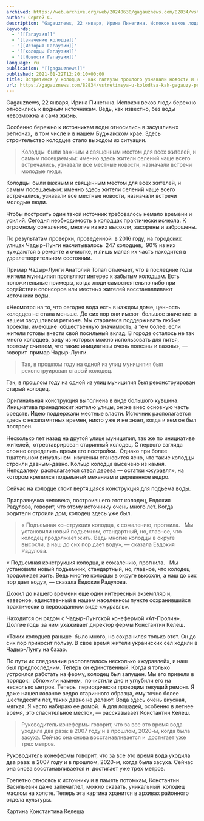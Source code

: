 ```yaml
---
archived: https://web.archive.org/web/20240630/gagauznews.com/82834/vstretimsya-u-kolodtsa-kak-gagauzy-proshlogo-uznavali-novosti-i-naznachali-svidaniya.html
author: Сергей С.
description: "Gagauznews, 22 января, Ирина Пинегина. Испокон веков люди бережно относились к водным источникам. Ведь, как известно, без воды невозможна и сама жизнь. Особенно бережно к источникам воды от­носились в засушливых регионах,  в том числе и в нашем Буджакском крае. Здесь строительство колодцев стало выходом из ситуации. Колодцы  были важным и священным местом для всех жителей, и самым посещаемым: именно здесь жители селений чаще всего встречались, узнавали все местные новости, назначали встречи молодые люди. Чтобы построить один такой источник требовалось немало времени и усилий. Сегодня необходимость в колодцах практически исчезла. К огромному сожалению, многие из них высохли, засорены и заброшены. По […]"
keywords:
  - "[[Гагаузия]]"
  - "[[значение колодца]]"
  - "[[История Гагаузии]]"
  - "[[колодцы Гагаузии]]"
  - "[[Новости Гагаузии]]"
language: ru
publication: "[[gagauznews]]"
published: 2021-01-22T12:20:10+00:00
title: Встретимся у колодца - как гагаузы прошлого узнавали новости и назначали свидания
url: https://gagauznews.com/82834/vstretimsya-u-kolodtsa-kak-gagauzy-proshlogo-uznavali-novosti-i-naznachali-svidaniya.html
---
```


Gagauznews, 22 января, Ирина Пинегина. Испокон веков люди бережно относились к водным источникам. Ведь, как известно, без воды невозможна и сама жизнь.

Особенно бережно к источникам воды от­носились в засушливых регионах,  в том числе и в нашем Буджакском крае. Здесь строительство колодцев стало выходом из ситуации.

> Колодцы  были важным и священным местом для всех жителей, и самым посещаемым: именно здесь жители селений чаще всего встречались, узнавали все местные новости, назначали встречи молодые люди.

Колодцы  были важным и священным местом для всех жителей, и самым посещаемым: именно здесь жители селений чаще всего встречались, узнавали все местные новости, назначали встречи молодые люди.



Чтобы построить один такой источник требовалось немало времени и усилий. Сегодня необходимость в колодцах практически исчезла. К огромному сожалению, многие из них высохли, засорены и заброшены.

По результатам проверки, проведенной  в 2016 году, на городских улицах Чадыр-Лунги насчитывалось  247 колодцев,  90% из них нуждаются в ремонте и очистке, и лишь малая их часть находится в удовлетворительном состоянии.

Примар Чадыр-Лунги Анатолий Топал отмечает, что в последние годы жители муниципия проявляют интерес к забытым колодцам. Есть положительные примеры, когда люди самостоятельно либо при содействии спонсоров или местных жителей восстанавливают источники воды.

«Несмотря на то, что сегодня вода есть в каждом доме, ценность колодцев не стала меньше. До сих пор они имеют  большое значение  в нашем засушливом регионе. Мы стараемся поддерживать любые проекты, имеющие  общественную значимость, а тем более, если жители готовы внести свой посильный вклад. В городе осталось не так много колодцев, воду из которых можно использовать для питья, поэтому считаем, что такие инициативы очень полезны и важны», — говорит  примар Чадыр-Лунги.

> Так, в прошлом году на одной из улиц муниципия был реконструирован старый колодец.

Так, в прошлом году на одной из улиц муниципия был реконструирован старый колодец.



Оригинальная конструкция выполнена в виде большого кувшина. Инициатива принадлежит жителю улицы, он же внес основную часть средств. Идею поддержали местные власти. Источник располагается здесь с неза­памятных времен, никто уже и не знает, когда и кем он был построен.

Несколько лет назад на другой улице муниципия, так же по инициативе жителей,  отреставрирован старинный колодец. С первого взгляда сложно определить время его постройки.  Однако при более тщательном визуальном  изучении становится ясно, что такие колодцы строили давным-давно. Кольцо колодца высечено из камня. Неподалеку  располагается ствол дерева — остатки «журавля», на котором крепился подъемный механизм и деревянное ведро.

Сейчас на колодце стоит вертящаяся конструкция для подъема воды.

Праправнучка человека, построившего этот колодец, Евдокия Радулова, говорит, что этому источнику очень много лет. Когда родители строили дом, колодец здесь уже был.

> « Подъемная конструкция колодца, к сожалению, прогнила.   Мы установили новый подъемник, стандартный, но, главное, что колодец продолжает жить. Ведь мно­гие колодцы в округе высохли, а наш до сих пор дает воду», — сказала Евдокия Радулова.

« Подъемная конструкция колодца, к сожалению, прогнила.   Мы установили новый подъемник, стандартный, но, главное, что колодец продолжает жить. Ведь мно­гие колодцы в округе высохли, а наш до сих пор дает воду», — сказала Евдокия Радулова.



Дожил до нашего времени еще один интересный экземпляр и, наверное, единственный в нашем населенном пункте сохранившийся практически в первозданном виде «журавль».

Находится он рядом с Чадыр-Лунгской конефермой «Ат-Пролин». Долгие годы за ним ухаживает директор фермы Константин Келеш.

«Таких колодцев раньше  было много, но сохранился только этот. Он до сих пор приносит пользу. В свое время жители украинских сел ходили в Чадыр-Лунгу на базар.

По пути их следования располагалось несколько «журавлей», и наш был предпоследним. Теперь он единственный. Когда я только устроился работать на ферму, колодец был запущен. Мы его привели в порядок:  обложили камнем,  почистили дно и углубили его на несколько метров. Теперь  периодически проводим текущий ремонт. Я даже нашел кованое ведро старинного образца, ему точно более шестидесяти лет, таких давно не делают. Вода здесь очень вкусная, мягкая. Я часто набираю ее домой.  А для лошадей, особенно в летнее время, это спасительное место», — рассказывает Константин Келеш.

> Руководитель конефермы говорит, что за все это время вода уходила два раза: в 2007 году и в прошлом, 2020-м, когда была засуха. Сейчас она снова восстанавливается и  достигает уже трех метров.

Руководитель конефермы говорит, что за все это время вода уходила два раза: в 2007 году и в прошлом, 2020-м, когда была засуха. Сейчас она снова восстанавливается и  достигает уже трех метров.

Трепетно относясь к источнику и в память потомкам, Константин Васильевич даже запечатлел, можно сказать, уникальный  колодец маслом на холсте. Теперь эта картина хранится в архивах районного отдела культуры.

Картина Константина Келеша